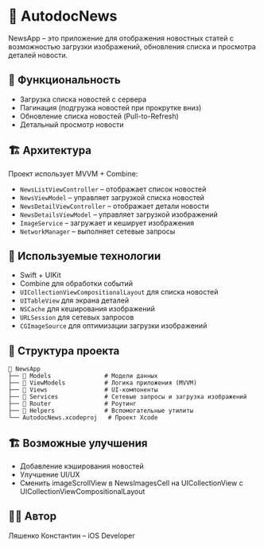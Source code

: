 # 📱 AutodocNews

NewsApp – это приложение для отображения новостных статей с возможностью загрузки изображений, обновления списка и просмотра деталей новости.  

## 📌 Функциональность

- Загрузка списка новостей с сервера
- Пагинация (подгрузка новостей при прокрутке вниз)
- Обновление списка новостей (Pull-to-Refresh)
- Детальный просмотр новости

## 🏗️ Архитектура

Проект использует MVVM + Combine:
- `NewsListViewController` – отображает список новостей
- `NewsViewModel` – управляет загрузкой списка новостей
- `NewsDetailViewController` – отображает детали новости
- `NewsDetailsViewModel` – управляет загрузкой изображений
- `ImageService` – загружает и кеширует изображения
- `NetworkManager` – выполняет сетевые запросы

## 🔧 Используемые технологии

- Swift + UIKit
- Combine для обработки событий
- `UICollectionViewCompositionalLayout` для списка новостей
- `UITableView` для экрана деталей
- `NSCache` для кеширования изображений
- `URLSession` для сетевых запросов
- `CGImageSource` для оптимизации загрузки изображений

## 📂 Структура проекта

```
📂 NewsApp
├── 📂 Models               # Модели данных
├── 📂 ViewModels           # Логика приложения (MVVM)
├── 📂 Views                # UI-компоненты
├── 📂 Services             # Сетевые запросы и загрузка изображений
├── 📂 Router               # Роутинг
├── 📂 Helpers              # Вспомогательные утилиты
└── AutodocNews.xcodeproj   # Проект Xcode
```

## 🏗 Возможные улучшения  

- Добавление кэширования новостей  
- Улучшение UI/UX  
- Сменить imageScrollView в NewsImagesCell на UICollectionView с UICollectionViewCompositionalLayout

## 👨‍💻 Автор  

Ляшенко Константин – iOS Developer  
